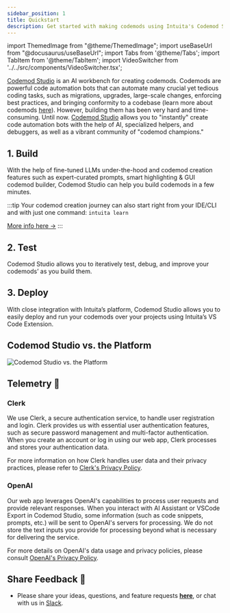 ```yaml
---
sidebar_position: 1
title: Quickstart
description: Get started with making codemods using Intuita's Codemod Studio.
---
```


<head>
  <meta property='og:title' content='Quickstart | Codemod Studio'/>
  <meta property='og:description' content='The new way to build, share & run codemods at any scale.'/>
  <meta name='og:image' content='https://raw.githubusercontent.com/intuita-inc/intuita-docs/main/static/img/docs/codemod-studio/codemod-studio-og.png'/>
  <meta property='og:image' content='https://raw.githubusercontent.com/intuita-inc/intuita-docs/main/static/img/docs/codemod-studio/codemod-studio-og.png'/>
  
  <meta name='twitter:card' content='summary_large_image'/>
  <meta name='twitter:image' content='https://raw.githubusercontent.com/intuita-inc/intuita-docs/main/static/img/docs/codemod-studio/codemod-studio-og.png'/>
</head>

import ThemedImage from "@theme/ThemedImage";
import useBaseUrl from "@docusaurus/useBaseUrl";
import Tabs from '@theme/Tabs';
import TabItem from '@theme/TabItem';
import VideoSwitcher from '../../src/components/VideoSwitcher.tsx';

[Codemod Studio](https://codemod.studio/) is an AI workbench for creating codemods. Codemods are powerful code automation bots that can automate many crucial yet tedious coding tasks, such as migrations, upgrades, large-scale changes, enforcing best practices, and bringing conformity to a codebase (learn more about codemods [here](https://docs.intuita.io/blog/what-are-codemods)). However, building them has been very hard and time-consuming. Until now. [Codemod Studio](https://codemod.studio/) allows you to "instantly" create code automation bots with the help of AI, specialized helpers, and debuggers, as well as a vibrant community of "codemod champions."

<VideoSwitcher 
lightImageSrc="/img/docs/codemod-studio/quickstart/codemod-studio-quickstart.mp4"
darkImageSrc="/img/docs/codemod-studio/quickstart/codemod-studio-quickstart.mp4"/>


## 1. Build

With the help of fine-tuned LLMs under-the-hood and codemod creation features such as expert-curated prompts, smart highlighting & GUI codemod builder, Codemod Studio can help you build codemods in a few minutes.

:::tip 
Your codemod creation journey can also start right from your IDE/CLI and with just one command: `intuita learn`

[More info here ->](../cli/advanced-usage#generate-codemod-from-file-diff)
:::

## 2. Test

Codemod Studio allows you to iteratively test, debug, and improve your codemods’ as you build them.

## 3. Deploy

With close integration with Intuita’s platform, Codemod Studio allows you to easily deploy and run your codemods over your projects using Intuita’s VS Code Extension.


## Codemod Studio vs. the Platform

![Codemod Studio vs. the Platform](/img/docs/codemod-studio/quickstart/intuita-platform-architecture-codemod-studio.png)

## Telemetry 🔭

### Clerk

We use Clerk, a secure authentication service, to handle user registration and login. Clerk provides us with essential user authentication features, such as secure password management and multi-factor authentication. When you create an account or log in using our web app, Clerk processes and stores your authentication data.

For more information on how Clerk handles user data and their privacy practices, please refer to [Clerk's Privacy Policy](https://clerk.com/privacy).

### OpenAI

Our web app leverages OpenAI's capabilities to process user requests and provide relevant responses. When you interact with AI Assistant or VSCode Export in Codemod Studio, some information (such as code snippets, prompts, etc.) will be sent to OpenAI's servers for processing. We do not store the text inputs you provide for processing beyond what is necessary for delivering the service.

For more details on OpenAI's data usage and privacy policies, please consult [OpenAI's Privacy Policy](https://openai.com/policies/privacy-policy).

## Share Feedback 🎁

- Please share your ideas, questions, and feature requests **[here](https://feedback.intuita.io/)**, or chat with us in [Slack](https://join.slack.com/t/intuita-inc/shared_invite/zt-1tvxm6ct0-mLZld_78yguDYOSM7DM7Cw).



